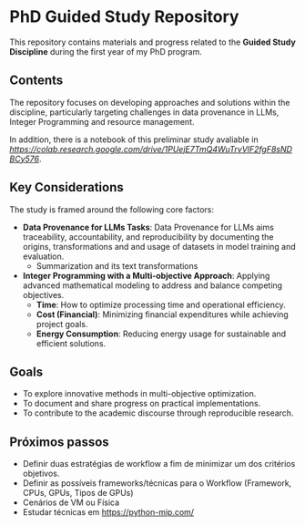 # PhD Guided Study Repository

This repository contains materials and progress related to the **Guided Study Discipline** during the first year of my PhD program.

## Contents

The repository focuses on developing approaches and solutions within the discipline, particularly targeting challenges in data provenance in LLMs, Integer Programming and resource management.

In addition, there is a notebook of this preliminar study avaliable in *https://colab.research.google.com/drive/1PUejE7TmQ4WuTrvVlF2fgF8sNDBCy576*.

## Key Considerations

The study is framed around the following core factors:

- **Data Provenance for LLMs Tasks**: Data Provenance for LLMs aims traceability, accountability, and reproducibility by documenting the origins, transformations and and usage of datasets in model training and evaluation.
  - Summarization and its text transformations
- **Integer Programming with a Multi-objective Approach**: Applying advanced mathematical modeling to address and balance competing objectives.
  - **Time**: How to optimize processing time and operational efficiency.
  - **Cost (Financial)**: Minimizing financial expenditures while achieving project goals.
  - **Energy Consumption**: Reducing energy usage for sustainable and efficient solutions.

## Goals

- To explore innovative methods in multi-objective optimization.
- To document and share progress on practical implementations.
- To contribute to the academic discourse through reproducible research.

 ## Próximos passos
- Definir duas estratégias de workflow a fim de minimizar um dos critérios objetivos.
- Definir as possíveis frameworks/técnicas para o Workflow (Framework, CPUs, GPUs, Tipos de GPUs)
- Cenários de VM ou Física
- Estudar técnicas em https://python-mip.com/

